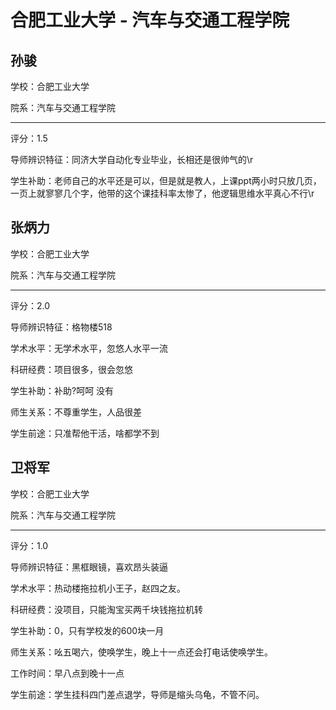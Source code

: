# 合肥工业大学 - 汽车与交通工程学院

## 孙骏

学校：合肥工业大学

院系：汽车与交通工程学院

* * *

评分：1.5

导师辨识特征：同济大学自动化专业毕业，长相还是很帅气的\r

学生补助：老师自己的水平还是可以，但是就是教人，上课ppt两小时只放几页，一页上就寥寥几个字，他带的这个课挂科率太惨了，他逻辑思维水平真心不行\r

## 张炳力

学校：合肥工业大学

院系：汽车与交通工程学院

* * *

评分：2.0

导师辨识特征：格物楼518

学术水平：无学术水平，忽悠人水平一流

科研经费：项目很多，很会忽悠

学生补助：补助?呵呵 没有

师生关系：不尊重学生，人品很差

学生前途：只准帮他干活，啥都学不到

## 卫将军

学校：合肥工业大学

院系：汽车与交通工程学院

* * *

评分：1.0

导师辨识特征：黑框眼镜，喜欢昂头装逼

学术水平：热动楼拖拉机小王子，赵四之友。

科研经费：没项目，只能淘宝买两千块钱拖拉机转

学生补助：0，只有学校发的600块一月

师生关系：吆五喝六，使唤学生，晚上十一点还会打电话使唤学生。

工作时间：早八点到晚十一点

学生前途：学生挂科四门差点退学，导师是缩头乌龟，不管不问。